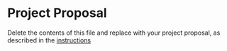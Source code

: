 # Project Proposal
Delete the contents of this file and replace with your project proposal, as described in the [instructions](./instructions.md)
